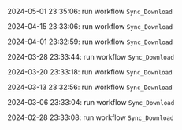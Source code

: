 2024-05-01 23:35:06: run workflow `Sync_Download` 

2024-04-15 23:33:06: run workflow `Sync_Download` 

2024-04-01 23:32:59: run workflow `Sync_Download` 

2024-03-28 23:33:44: run workflow `Sync_Download` 

2024-03-20 23:33:18: run workflow `Sync_Download` 

2024-03-13 23:32:56: run workflow `Sync_Download` 

2024-03-06 23:33:04: run workflow `Sync_Download` 

2024-02-28 23:33:08: run workflow `Sync_Download` 



